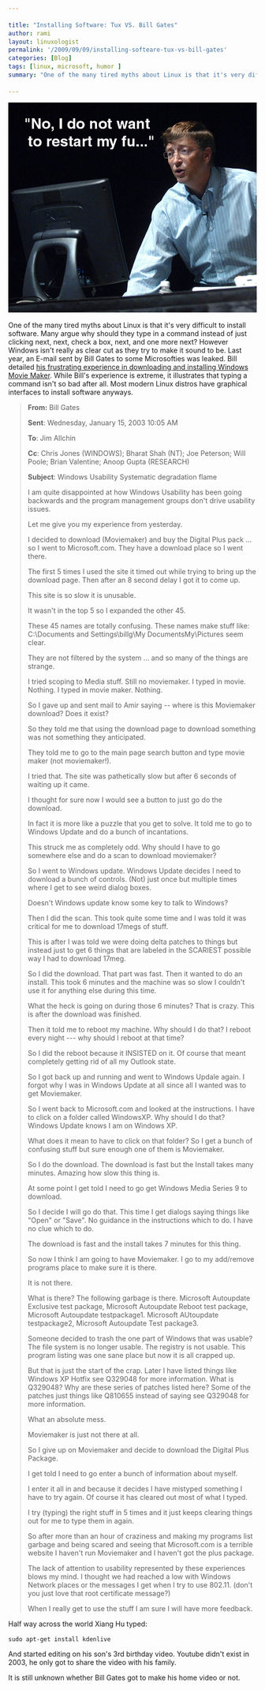 ```yaml
---

title: "Installing Software: Tux VS. Bill Gates"
author: rami
layout: linuxologist 
permalink: '/2009/09/09/installing-softeare-tux-vs-bill-gates'
categories: [Blog]
tags: [linux, microsoft, humor ]
summary: "One of the many tired myths about Linux is that it's very difficult to install software. Many argue why should they type in a command instead of just clicking next, next, check a box, next, and one more next? However Windows isn't really as clear cut as they try to make it sound to be. Last year, an E-mail sent by Bill Gates to some Microsofties was leaked. Bill detailed [his frustrating experience in downloading and installing Windows Movie Maker](http://gizmodo.com/5019516/classic-clips-bill-gates-chews-out-microsoft-over-xp). While Bill's experience is extreme, it illustrates that typing a command isn't so bad after all. Most modern Linux distros have graphical interfaces to install software anyways."

---
```


![BILL GATES](/assets/images/content/blog/bill-gates-microsoft-email-leak.jpg)

One of the many tired myths about Linux is that it's very difficult to install software. Many argue why should they type in a command instead of just clicking next, next, check a box, next, and one more next? However Windows isn't really as clear cut as they try to make it sound to be. Last year, an E-mail sent by Bill Gates to some Microsofties was leaked. Bill detailed [his frustrating experience in downloading and installing Windows Movie Maker](http://gizmodo.com/5019516/classic-clips-bill-gates-chews-out-microsoft-over-xp). While Bill's experience is extreme, it illustrates that typing a command isn't so bad after all. Most modern Linux distros have graphical interfaces to install software anyways.

> **From:** Bill Gates 
>
> **Sent**: Wednesday, January 15, 2003 10:05 AM 
>
> **To**: Jim Allchin 
>
> **Cc**: Chris Jones (WINDOWS); Bharat Shah (NT); Joe Peterson; Will Poole; Brian Valentine; Anoop Gupta (RESEARCH) 
>
> **Subject**: Windows Usability Systematic degradation flame
>
> I am quite disappointed at how Windows Usability has been going backwards and the program management groups don't drive usability issues.
>
> Let me give you my experience from yesterday.
>
> I decided to download (Moviemaker) and buy the Digital Plus pack ... so I went to Microsoft.com. They have a download place so I went there.
>
> The first 5 times I used the site it timed out while trying to bring up the download page. Then after an 8 second delay I got it to come up.
>
> This site is so slow it is unusable.
>
> It wasn't in the top 5 so I expanded the other 45\.
>
> These 45 names are totally confusing. These names make stuff like: C:\Documents and Settings\billg\My DocumentsMy\Pictures seem clear.
>
> They are not filtered by the system ... and so many of the things are strange.
>
> I tried scoping to Media stuff. Still no moviemaker. I typed in movie. Nothing. I typed in movie maker. Nothing.
>
> So I gave up and sent mail to Amir saying -- where is this Moviemaker download? Does it exist?
>
> So they told me that using the download page to download something was not something they anticipated.
>
> They told me to go to the main page search button and type movie maker (not moviemaker!).
>
> I tried that. The site was pathetically slow but after 6 seconds of waiting up it came.
>
> I thought for sure now I would see a button to just go do the download.
>
> In fact it is more like a puzzle that you get to solve. It told me to go to Windows Update and do a bunch of incantations.
>
> This struck me as completely odd. Why should I have to go somewhere else and do a scan to download moviemaker?
>
> So I went to Windows update. Windows Update decides I need to download a bunch of controls. (Not) just once but multiple times where I get to see weird dialog boxes.
>
> Doesn't Windows update know some key to talk to Windows?
>
> Then I did the scan. This took quite some time and I was told it was critical for me to download 17megs of stuff.
>
> This is after I was told we were doing delta patches to things but instead just to get 6 things that are labeled in the SCARIEST possible way I had to download 17meg.
>
> So I did the download. That part was fast. Then it wanted to do an install. This took 6 minutes and the machine was so slow I couldn't use it for anything else during this time.
>
> What the heck is going on during those 6 minutes? That is crazy. This is after the download was finished.
>
> Then it told me to reboot my machine. Why should I do that? I reboot every night --- why should I reboot at that time?
>
> So I did the reboot because it INSISTED on it. Of course that meant completely getting rid of all my Outlook state.
>
> So I got back up and running and went to Windows Updale again. I forgot why I was in Windows Update at all since all I wanted was to get Moviemaker.
>
> So I went back to Microsoft.com and looked at the instructions. I have to click on a folder called WindowsXP. Why should I do that? Windows Update knows I am on Windows XP.
>
> What does it mean to have to click on that folder? So I get a bunch of confusing stuff but sure enough one of them is Moviemaker.
>
> So I do the download. The download is fast but the Install takes many minutes. Amazing how slow this thing is.
>
> At some point I get told I need to go get Windows Media Series 9 to download.
>
> So I decide I will go do that. This time I get dialogs saying things like "Open" or "Save". No guidance in the instructions which to do. I have no clue which to do.
>
> The download is fast and the install takes 7 minutes for this thing.
>
> So now I think I am going to have Moviemaker. I go to my add/remove programs place to make sure it is there.
>
> It is not there.
>
> What is there? The following garbage is there. Microsoft Autoupdate Exclusive test package, Microsoft Autoupdate Reboot test package, Microsoft Autoupdate testpackage1\. Microsoft AUtoupdate testpackage2, Microsoft Autoupdate Test package3\.
>
> Someone decided to trash the one part of Windows that was usable? The file system is no longer usable. The registry is not usable. This program listing was one sane place but now it is all crapped up.
>
> But that is just the start of the crap. Later I have listed things like Windows XP Hotfix see Q329048 for more information. What is Q329048? Why are these series of patches listed here? Some of the patches just things like Q810655 instead of saying see Q329048 for more information.
>
> What an absolute mess.
>
> Moviemaker is just not there at all.
>
> So I give up on Moviemaker and decide to download the Digital Plus Package.
>
> I get told I need to go enter a bunch of information about myself.
>
> I enter it all in and because it decides I have mistyped something I have to try again. Of course it has cleared out most of what I typed.
>
> I try (typing) the right stuff in 5 times and it just keeps clearing things out for me to type them in again.
>
> So after more than an hour of craziness and making my programs list garbage and being scared and seeing that Microsoft.com is a terrible website I haven't run Moviemaker and I haven't got the plus package.
>
> The lack of attention to usability represented by these experiences blows my mind. I thought we had reached a low with Windows Network places or the messages I get when I try to use 802.11\. (don't you just love that root certificate message?)
>
> When I really get to use the stuff I am sure I will have more feedback.

Half way across the world Xiang Hu typed: 

    sudo apt-get install kdenlive

And started editing on his son's 3rd birthday video. Youtube didn't exist in 2003, he only got to share the video with his family.

It is still unknown whether Bill Gates got to make his home video or not.

